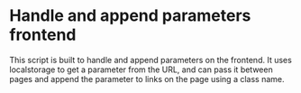 # Handle and append parameters frontend

This script is built to handle and append parameters on the frontend. It uses localstorage to get a parameter from the URL, and can pass it between pages and append the parameter to links on the page using a class name.